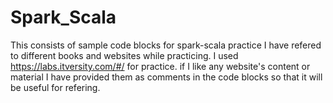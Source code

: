 # Spark_Scala
This consists of sample code blocks for spark-scala practice
I have refered to different books and websites while practicing.
I used https://labs.itversity.com/#/ for practice. if I like any website's content or material I have provided them as comments in the code blocks so that it will be useful for refering.
